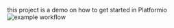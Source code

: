 this project is a demo on how to get started in Platformio
![example workflow](https://github.com/ctapiero/adv_embedded/actions/workflows/main.yml/badge.svg)
